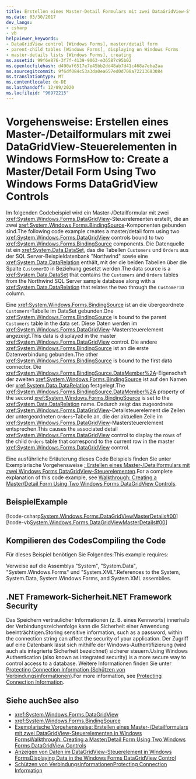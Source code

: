 ```yaml
---
title: Erstellen eines Master-Detail Formulars mit zwei DataGridView-Steuerelementen
ms.date: 03/30/2017
dev_langs:
- csharp
- vb
helpviewer_keywords:
- DataGridView control [Windows Forms], master/detail form
- parent-child tables [Windows Forms], displaying on Windows Forms
- master-details lists [Windows Forms], creating
ms.assetid: 99f6e876-3f7f-4139-9063-e36587c95b02
ms.openlocfilehash: d490af6517e7e45bb2dd48ab7d41c468a7eba2aa
ms.sourcegitcommit: 9f6df084c53a3da0ea657ed0d708a72213683084
ms.translationtype: MT
ms.contentlocale: de-DE
ms.lasthandoff: 12/09/2020
ms.locfileid: "96972215"
---
```

# <a name="how-to-create-a-masterdetail-form-using-two-windows-forms-datagridview-controls"></a><span data-ttu-id="04135-102">Vorgehensweise: Erstellen eines Master-/Detailformulars mit zwei DataGridView-Steuerelementen in Windows Forms</span><span class="sxs-lookup"><span data-stu-id="04135-102">How to: Create a Master/Detail Form Using Two Windows Forms DataGridView Controls</span></span>

<span data-ttu-id="04135-103">Im folgenden Codebeispiel wird ein Master-/Detailformular mit zwei <xref:System.Windows.Forms.DataGridView>-Steuerelementen erstellt, die an zwei <xref:System.Windows.Forms.BindingSource>-Komponenten gebunden sind.</span><span class="sxs-lookup"><span data-stu-id="04135-103">The following code example creates a master/detail form using two <xref:System.Windows.Forms.DataGridView> controls bound to two <xref:System.Windows.Forms.BindingSource> components.</span></span> <span data-ttu-id="04135-104">Die Datenquelle ist ein <xref:System.Data.DataSet>, das die Tabellen `Customers` und `Orders` aus der SQL Server-Beispieldatenbank "Northwind" sowie eine <xref:System.Data.DataRelation> enthält, mit der die beiden Tabellen über die Spalte `CustomerID` in Beziehung gesetzt werden.</span><span class="sxs-lookup"><span data-stu-id="04135-104">The data source is a <xref:System.Data.DataSet> that contains the `Customers` and `Orders` tables from the Northwind SQL Server sample database along with a <xref:System.Data.DataRelation> that relates the two through the `CustomerID` column.</span></span>  
  
 <span data-ttu-id="04135-105">Eine <xref:System.Windows.Forms.BindingSource> ist an die übergeordnete `Customers`-Tabelle im DataSet gebunden.</span><span class="sxs-lookup"><span data-stu-id="04135-105">One <xref:System.Windows.Forms.BindingSource> is bound to the parent `Customers` table in the data set.</span></span> <span data-ttu-id="04135-106">Diese Daten werden im <xref:System.Windows.Forms.DataGridView>-Mastersteuerelement angezeigt.</span><span class="sxs-lookup"><span data-stu-id="04135-106">This data is displayed in the master <xref:System.Windows.Forms.DataGridView> control.</span></span> <span data-ttu-id="04135-107">Die andere <xref:System.Windows.Forms.BindingSource>  ist an die erste Datenverbindung gebunden.</span><span class="sxs-lookup"><span data-stu-id="04135-107">The other <xref:System.Windows.Forms.BindingSource> is bound to the first data connector.</span></span> <span data-ttu-id="04135-108">Die <xref:System.Windows.Forms.BindingSource.DataMember%2A>-Eigenschaft der zweiten <xref:System.Windows.Forms.BindingSource> ist auf den Namen der <xref:System.Data.DataRelation> festgelegt.</span><span class="sxs-lookup"><span data-stu-id="04135-108">The <xref:System.Windows.Forms.BindingSource.DataMember%2A> property of the second <xref:System.Windows.Forms.BindingSource> is set to the <xref:System.Data.DataRelation> name.</span></span> <span data-ttu-id="04135-109">Dadurch zeigt das zugeordnete <xref:System.Windows.Forms.DataGridView>-Detailsteuerelement die Zeilen der untergeordneten `Orders`-Tabelle an, die der aktuellen Zeile im <xref:System.Windows.Forms.DataGridView>-Mastersteuerelement entsprechen.</span><span class="sxs-lookup"><span data-stu-id="04135-109">This causes the associated detail <xref:System.Windows.Forms.DataGridView> control to display the rows of the child `Orders` table that correspond to the current row in the master <xref:System.Windows.Forms.DataGridView> control.</span></span>  
  
 <span data-ttu-id="04135-110">Eine ausführliche Erläuterung dieses Code Beispiels finden Sie unter Exemplarische Vorgehensweise [: Erstellen eines Master-/Detailformulars mit zwei Windows Forms DataGridView-Steuerelementen](creating-a-master-detail-form-using-two-datagridviews.md).</span><span class="sxs-lookup"><span data-stu-id="04135-110">For a complete explanation of this code example, see [Walkthrough: Creating a Master/Detail Form Using Two Windows Forms DataGridView Controls](creating-a-master-detail-form-using-two-datagridviews.md).</span></span>  
  
## <a name="example"></a><span data-ttu-id="04135-111">Beispiel</span><span class="sxs-lookup"><span data-stu-id="04135-111">Example</span></span>  

 [!code-csharp[System.Windows.Forms.DataGridViewMasterDetails#00](~/samples/snippets/csharp/VS_Snippets_Winforms/System.Windows.Forms.DataGridViewMasterDetails/CS/masterdetails.cs#00)]
 [!code-vb[System.Windows.Forms.DataGridViewMasterDetails#00](~/samples/snippets/visualbasic/VS_Snippets_Winforms/System.Windows.Forms.DataGridViewMasterDetails/VB/masterdetails.vb#00)]  
  
## <a name="compiling-the-code"></a><span data-ttu-id="04135-112">Kompilieren des Codes</span><span class="sxs-lookup"><span data-stu-id="04135-112">Compiling the Code</span></span>  

 <span data-ttu-id="04135-113">Für dieses Beispiel benötigen Sie Folgendes:</span><span class="sxs-lookup"><span data-stu-id="04135-113">This example requires:</span></span>  
  
 <span data-ttu-id="04135-114">Verweise auf die Assemblys "System", "System.Data", "System.Windows.Forms" und "System.XML".</span><span class="sxs-lookup"><span data-stu-id="04135-114">References to the System, System.Data, System.Windows.Forms, and System.XML assemblies.</span></span>  
  
## <a name="net-framework-security"></a><span data-ttu-id="04135-115">.NET Framework-Sicherheit</span><span class="sxs-lookup"><span data-stu-id="04135-115">.NET Framework Security</span></span>  

 <span data-ttu-id="04135-116">Das Speichern vertraulicher Informationen (z. B. eines Kennworts) innerhalb der Verbindungszeichenfolge kann die Sicherheit einer Anwendung beeinträchtigen.</span><span class="sxs-lookup"><span data-stu-id="04135-116">Storing sensitive information, such as a password, within the connection string can affect the security of your application.</span></span> <span data-ttu-id="04135-117">Der Zugriff auf eine Datenbank lässt sich mithilfe der Windows-Authentifizierung (wird auch als integrierte Sicherheit bezeichnet) sicherer steuern.</span><span class="sxs-lookup"><span data-stu-id="04135-117">Using Windows Authentication (also known as integrated security) is a more secure way to control access to a database.</span></span> <span data-ttu-id="04135-118">Weitere Informationen finden Sie unter [Protecting Connection Information (Schützen von Verbindungsinformationen)](/dotnet/framework/data/adonet/protecting-connection-information).</span><span class="sxs-lookup"><span data-stu-id="04135-118">For more information, see [Protecting Connection Information](/dotnet/framework/data/adonet/protecting-connection-information).</span></span>  
  
## <a name="see-also"></a><span data-ttu-id="04135-119">Siehe auch</span><span class="sxs-lookup"><span data-stu-id="04135-119">See also</span></span>

- <xref:System.Windows.Forms.DataGridView>
- <xref:System.Windows.Forms.BindingSource>
- [<span data-ttu-id="04135-120">Exemplarische Vorgehensweise: Erstellen eines Master-/Detailformulars mit zwei DataGridView-Steuerelementen in Windows Forms</span><span class="sxs-lookup"><span data-stu-id="04135-120">Walkthrough: Creating a Master/Detail Form Using Two Windows Forms DataGridView Controls</span></span>](creating-a-master-detail-form-using-two-datagridviews.md)
- [<span data-ttu-id="04135-121">Anzeigen von Daten im DataGridView-Steuerelement in Windows Forms</span><span class="sxs-lookup"><span data-stu-id="04135-121">Displaying Data in the Windows Forms DataGridView Control</span></span>](displaying-data-in-the-windows-forms-datagridview-control.md)
- [<span data-ttu-id="04135-122">Schützen von Verbindungsinformationen</span><span class="sxs-lookup"><span data-stu-id="04135-122">Protecting Connection Information</span></span>](/dotnet/framework/data/adonet/protecting-connection-information)

